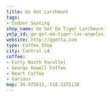 ```yaml
---
title: Go Get Larchmont
tags:
- Indoor Seating
shop_name: Go Get Em Tiger Larchmont
yelp_id: go-get-em-tiger-los-angeles
website: http://ggetla.com
type: Coffee Shop
city: Central LA
coffee:
- Forty Ninth Parallel
- George Howell Coffee
- Heart Coffee
- Various
map: 34.075612,-118.3255138
---
```

